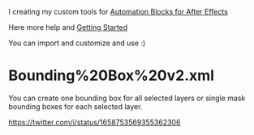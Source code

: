 I creating my custom tools for [Automation Blocks for After Effects](https://aescripts.com/automation-blocks-for-after-effects/)

Here more help and [Getting Started](https://docs.mamoworld.com/automation-blocks/)

You can import and customize and use :)


# <a name="Bounding Box v2">Bounding%20Box%20v2.xml</a>
You can create one bounding box for all selected layers or single mask bounding boxes for each selected layer.

https://twitter.com/i/status/1658753569355362306

